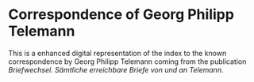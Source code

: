 # Correspondence of Georg Philipp Telemann

This is a enhanced digital representation of the index to the known correspondence by Georg Philipp Telemann coming from the publication _Briefwechsel. Sämtliche erreichbare Briefe von und an Telemann_.
